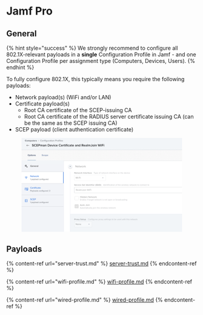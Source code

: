# Jamf Pro

## General

{% hint style="success" %}
We strongly recommend to configure all 802.1X-relevant payloads in a **single** Configuration Profile in Jamf - and one Configuration Profile per assignment type (Computers, Devices, Users).&#x20;
{% endhint %}

To fully configure 802.1X, this typically means you require the following payloads:

* Network payload(s) (WiFi and/or LAN)
* Certificate payload(s)
  * Root CA certificate of the SCEP-issuing CA
  * Root CA certificate of the RADIUS server certificate issuing CA (can be the same as the SCEP issuing CA)
* SCEP payload (client authentication certificate)

<figure><img src="../../../.gitbook/assets/image (306).png" alt=""><figcaption></figcaption></figure>

## Payloads

{% content-ref url="server-trust.md" %}
[server-trust.md](server-trust.md)
{% endcontent-ref %}

{% content-ref url="wifi-profile.md" %}
[wifi-profile.md](wifi-profile.md)
{% endcontent-ref %}

{% content-ref url="wired-profile.md" %}
[wired-profile.md](wired-profile.md)
{% endcontent-ref %}
